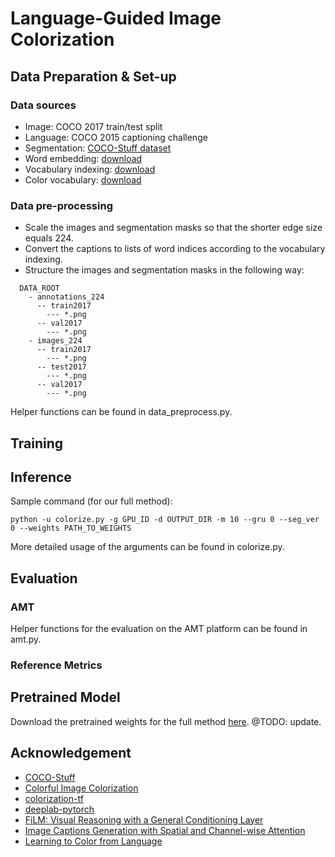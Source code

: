 # Language-Guided Image Colorization

## Data Preparation & Set-up
### Data sources
* Image: COCO 2017 train/test split
* Language: COCO 2015 captioning challenge
* Segmentation: [COCO-Stuff dataset](https://github.com/nightrome/cocostuff)
* Word embedding: [download](https://drive.google.com/open?id=1mRm68FDYak732h_bpaTIKyAt2Tvoke7x)
* Vocabulary indexing: [download](https://drive.google.com/open?id=1lHcJkbuNgrTU8zWw1DNbJhSMeGBg8n4x)
* Color vocabulary: [download](https://drive.google.com/open?id=1gD4-ItPIN2fL_y1VVsrT6Sd07Fkjir_s)
### Data pre-processing
* Scale the images and segmentation masks so that the shorter edge size equals 224.
* Convert the captions to lists of word indices according to the vocabulary indexing.
* Structure the images and segmentation masks in the following way:
```
  DATA_ROOT
    - annotations_224
      -- train2017
        --- *.png
      -- val2017
        --- *.png
    - images_224
      -- train2017
        --- *.png
      -- test2017
        --- *.png
      -- val2017
        --- *.png
```
Helper functions can be found in data_preprocess.py.

## Training
## Inference
Sample command (for our full method):
```
python -u colorize.py -g GPU_ID -d OUTPUT_DIR -m 10 --gru 0 --seg_ver 0 --weights PATH_TO_WEIGHTS
```
More detailed usage of the arguments can be found in colorize.py.

## Evaluation
### AMT
Helper functions for the evaluation on the AMT platform can be found in amt.py.
### Reference Metrics


## Pretrained Model
Download the pretrained weights for the full method [here](https://drive.google.com/open?id=1LGqmmiUok_Gwhvq0z5DYClOalLigMQQG).
@TODO: update.

## Acknowledgement
* [COCO-Stuff](https://github.com/nightrome/cocostuff)
* [Colorful Image Colorization](https://github.com/richzhang/colorization)
* [colorization-tf](https://github.com/nilboy/colorization-tf)
* [deeplab-pytorch](https://github.com/kazuto1011/deeplab-pytorch)
* [FiLM: Visual Reasoning with a General Conditioning Layer](https://github.com/ethanjperez/film)
* [Image Captions Generation with Spatial and Channel-wise Attention](https://github.com/zjuchenlong/sca-cnn.cvpr17)
* [Learning to Color from Language](https://github.com/superhans/colorfromlanguage)
